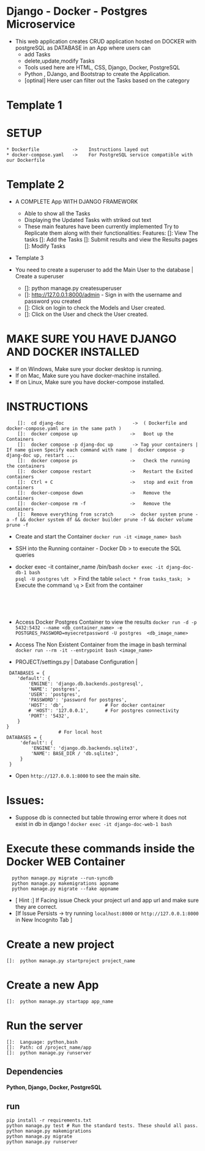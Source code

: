 
# Django - Docker - Postgres Microservice

* This web application creates CRUD application hosted on DOCKER with postgreSQL as DATABASE in an App where users can 
    * add Tasks 
    * delete,update,modify Tasks
    * Tools used here are HTML, CSS, Django, Docker, PostgreSQL
    * Python , DJango, and Bootstrap  to create the Application.
    * [optinal] Here user can filter out the Tasks based on the category



# Template 1
# SETUP 
    * Dockerfile            ->    Instructions layed out
    * docker-compose.yaml   ->    For PostgreSQL service compatible with our Dockerfile


# Template 2
* A COMPLETE App WITH DJANGO FRAMEWORK
    * Able to show all the Tasks 
    * Displaying the Updated Tasks  with striked out text 
    * These main features have  been currently implemented
    Try to Replicate them along with their functionalities:
    Features:
        []:  View The tasks
        []:  Add the Tasks
        []:  Submit results and view the Results pages
        []:  Modify Tasks




* Template 3
- You need to create a superuser to add the Main User to the database | Create a superuser
    
    * []:  python manage.py createsuperuser
    * []:  http://127.0.0.1:8000/admin - Sign in with the username and password you created
    * []:  Click on login to check the Models and User created.
    * []:  Click on the User and check the User created.

# MAKE SURE YOU HAVE DJANGO AND DOCKER INSTALLED
 * If on Windows, Make sure your docker desktop is running.
 * If on Mac, Make sure you have docker-machine installed.
 * If on Linux, Make sure you have docker-compose installed.


# INSTRUCTIONS 
```
    []:  cd djang-doc                         ->  ( Dockerfile and docker-compose.yaml are in the same path )
    []:  docker compose up                   ->   Boot up the Containers 
    []:  docker compose -p djang-doc up       -> Tag your containers | If name given Specify each command with name |  docker compose -p djang-doc up, restart ...
    []:  docker compose ps                   ->   Check the running the containers 
    []:  docker compose restart              ->   Restart the Exited containers 
    []:  Ctrl + C                            ->   stop and exit from containers
    []:  docker-compose down                 ->   Remove the containers
    []:  docker-compose rm -f                ->   Remove the containers
    []:  Remove everything from scratch      ->  docker system prune -a -f && docker system df && docker builder prune -f && docker volume prune -f
```

*  Create and start the Container 
`docker run -it <image_name> bash`

* SSH into the Running container - Docker Db > to execute the SQL queries 
- docker exec -it container_name /bin/bash
` docker exec -it djang-doc-db-1 bash `    
` psql -U postgres `
` \dt  `                         > Find the table 
`select * from tasks_task; `     > Execute the command 
` \q `                           > Exit from the container
</br>
</br>
</br>

*   Access Docker Postgres Container to view the results 
` docker run -d -p 5432:5432 --name <db_container_name> -e POSTGRES_PASSWORD=mysecretpassword -U postgres  <db_image_name> `

* Access The Non Existent Container from the image  in bash terminal 
`docker run --rm -it --entrypoint bash <image_name>`


* PROJECT/settings.py  | Database Configuration |
```
 DATABASES = {
    'default': {
        'ENGINE': 'django.db.backends.postgresql',
        'NAME': 'postgres',
        'USER': 'postgres',
        'PASSWORD': 'password for postgres',
        'HOST': 'db',               # For docker container
        # 'HOST': '127.0.0.1',      # For postgres connectivity
        'PORT': '5432',
    }
}
                   # For local host
DATABASES = {
     'default': {
         'ENGINE': 'django.db.backends.sqlite3',
         'NAME': BASE_DIR / 'db.sqlite3',
     }
 }
```
* Open `http://127.0.0.1:8000` to see the main site.

# Issues:

*  Suppose db is connected but table throwing error where it does not exist in db in django ! 
` docker exec -it django-doc-web-1 bash `
#   Execute these commands inside the Docker WEB Container 
```
  python manage.py migrate --run-syncdb
  python manage.py makemigrations appname
  python manage.py migrate --fake appname
```

* [ Hint :] If Facing issue Check your project url and app url and make sure they are correct.
* [If Issue Persists ->  try running `localhost:8000` or `http://127.0.0.1:8000` in New Incognito Tab ]

# Create a new project
    
    []:  python manage.py startproject project_name

# Create a new App
        
    []:  python manage.py startapp app_name

# Run the server

    []:  Language: python,bash
    []:  Path: cd /project_name/app
    []:  python manage.py runserver

## Dependencies
#### Python, Django, Docker, PostgreSQL

## run 

```
pip install -r requirements.txt
python manage.py test # Run the standard tests. These should all pass.
python manage.py makemigrations
python manage.py migrate
python manage.py runserver
```


